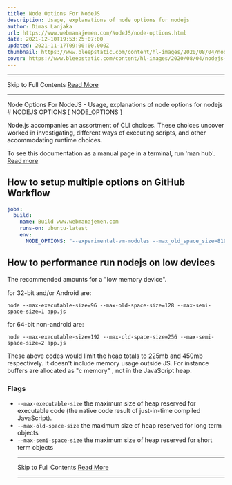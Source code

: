 ```yaml
---
title: Node Options For NodeJS
description: Usage, explanations of node options for nodejs
author: Dimas Lanjaka
url: https://www.webmanajemen.com/NodeJS/node-options.html
date: 2021-12-10T19:53:25+07:00
updated: 2021-11-17T09:00:00.000Z
thumbnail: https://www.bleepstatic.com/content/hl-images/2020/08/04/nodejs-header.jpg
cover: https://www.bleepstatic.com/content/hl-images/2020/08/04/nodejs-header.jpg
---
```


<hr/> Skip to Full Contents <a href="https://www.webmanajemen.com/NodeJS/node-options.html" rel="follow" class="button" id="read-more">Read More</a> <hr/> Node Options For NodeJS - Usage, explanations of node options for nodejs # NODEJS OPTIONS [ NODE_OPTIONS ]

Node.js accompanies an assortment of CLI choices. These choices uncover worked in investigating, different ways of executing scripts, and other accommodating runtime choices.

To see this documentation as a manual page in a terminal, run 'man hub'. [Read more](https://nodejs.org/api/cli.html)

## How to setup multiple options on GitHub Workflow
```yaml
jobs:
  build:
    name: Build www.webmanajemen.com
    runs-on: ubuntu-latest
    env:
      NODE_OPTIONS: "--experimental-vm-modules --max_old_space_size=8192"
```

## How to performance run nodejs on low devices
The recommended amounts for a "low memory device".

for 32-bit and/or Android are:
```shell
node --max-executable-size=96 --max-old-space-size=128 --max-semi-space-size=1 app.js
```
for 64-bit non-android are:
```shell
node --max-executable-size=192 --max-old-space-size=256 --max-semi-space-size=2 app.js
```
These above codes would limit the heap totals to 225mb and 450mb respectively. It doesn't include memory usage outside JS. For instance buffers are allocated as "c memory" , not in the JavaScript heap.

### Flags
- `--max-executable-size` the maximum size of heap reserved for executable code (the native code result of just-in-time compiled JavaScript).
- `--max-old-space-size` the maximum size of heap reserved for long term objects
- `--max-semi-space-size` the maximum size of heap reserved for short term objects <hr/> Skip to Full Contents <a href="https://www.webmanajemen.com/NodeJS/node-options.html" rel="follow" class="button" id="read-more">Read More</a> <hr/>